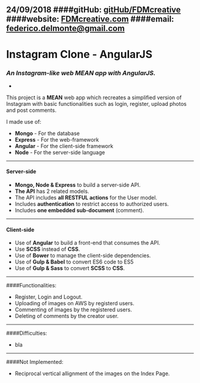 24/09/2018
####gitHub: [gitHub/FDMcreative](https://github.com/FDMcreative/)
####website: [FDMcreative.com](http://www.fdmcreative.com) 
####email: [federico.delmonte@gmail.com](federico.delmonte@gmail.com)
---
# Instagram Clone - AngularJS
### *An Instagram-like web MEAN app with AngularJS.*
-

This project is a **MEAN** web app which recreates a simplified version of Instagram with basic functionalities such as login, register, upload photos and post comments.

I made use of:

- **Mongo** - For the database
- **Express** - For the web-framework
- **Angular** - For the client-side framework
- **Node** - For the server-side language

---

#### Server-side

* **Mongo, Node & Express** to build a server-side API.
* **The API** has 2 related models.
* The API includes **all RESTFUL actions** for the User model.
* Includes **authentication** to restrict access to authorized users.
* Includes **one embedded sub-document** (comment).

---

#### Client-side

* Use of **Angular** to build a front-end that consumes the API.
* Use **SCSS** instead of **CSS**.
* Use of **Bower** to manage the client-side dependencies.
* Use of **Gulp & Babel** to convert ES6 code to ES5
* Use of **Gulp & Sass** to convert **SCSS** to **CSS**.

---

####Functionalities:

- Register, Login and Logout.
- Uploading of images on AWS by registerd users.
- Commenting of images by the registered users.
- Deleting of comments by the creator user.


---

####Difficulties:

- bla

---

####Not Implemented:

- Reciprocal vertical allignment of the images on the Index Page.